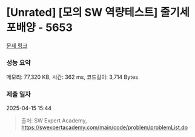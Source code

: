 # [Unrated] [모의 SW 역량테스트] 줄기세포배양 - 5653 

[문제 링크](https://swexpertacademy.com/main/code/problem/problemDetail.do?contestProbId=AWXRJ8EKe48DFAUo) 

### 성능 요약

메모리: 77,320 KB, 시간: 362 ms, 코드길이: 3,714 Bytes

### 제출 일자

2025-04-15 15:44



> 출처: SW Expert Academy, https://swexpertacademy.com/main/code/problem/problemList.do